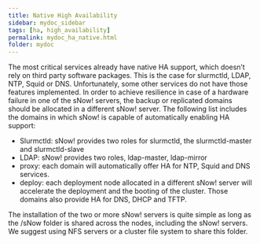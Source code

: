 ```yaml
---
title: Native High Availability
sidebar: mydoc_sidebar
tags: [ha, high_availability]
permalink: mydoc_ha_native.html
folder: mydoc
---
```


The most critical services already have native HA support, which doesn’t rely on third party software packages. This is the case for slurmctld, LDAP, NTP, Squid or DNS. Unfortunately, some other services do not have those features implemented. In order to achieve resilience in case of a hardware failure in one of the sNow! servers, the backup or replicated domains should be allocated in a different sNow! server. The following list includes the domains in which sNow! is capable of automatically enabling HA support:

* Slurmctld: sNow! provides two roles for slurmctld, the slurmctld-master and slurmctld-slave
* LDAP: sNow! provides two roles, ldap-master, ldap-mirror
* proxy: each domain will automatically offer HA for NTP, Squid and DNS services. 
* deploy: each deployment node allocated in a different sNow! server will accelerate the deployment and the booting of the cluster. Those domains also provide HA for DNS, DHCP and TFTP.

The installation of the two or more sNow! servers is quite simple as long as the /sNow folder is shared across the nodes, including the sNow! servers. We suggest using NFS servers or a cluster file system to share this folder.

